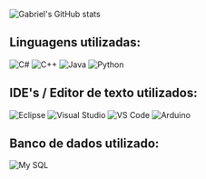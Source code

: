 ![Gabriel's GitHub stats](https://github-readme-stats.vercel.app/api?username=gmrques&show_icons=true&theme=react)

<h2>Linguagens utilizadas:</h2>

![C#](https://img.shields.io/badge/c%23-29313d.svg?style=for-the-badge&logo=c-sharp&logoColor=5C2D91)
![C++](https://img.shields.io/badge/c++-29313d.svg?style=for-the-badge&logo=c%2B%2B&logoColor=0078D4)
![Java](https://img.shields.io/badge/java-29313d.svg?style=for-the-badge&logo=openjdk&logoColor=FFD43B)
![Python](https://img.shields.io/badge/Python-29313d?style=for-the-badge&logo=python&logoColor=FFD43B)

<h2>IDE's / Editor de texto utilizados:</h2>

![Eclipse](https://img.shields.io/badge/Eclipse-29313d?style=for-the-badge&logo=eclipse&logoColor=5C2D91)
![Visual Studio](https://img.shields.io/badge/Visual_Studio-29313d?style=for-the-badge&logo=visual%20studio&logoColor=5C2D91)
![VS Code](https://img.shields.io/badge/Visual_Studio_Code-29313d?style=for-the-badge&logo=visual%20studio%20code&logoColor=0078D4)
![Arduino](https://img.shields.io/badge/Arduino_IDE-29313d?style=for-the-badge&logo=arduino&logoColor=00979D)

<h2>Banco de dados utilizado:</h2>

![My SQL](https://img.shields.io/badge/MySQL-29313d?style=for-the-badge&logo=mysql&logoColor=0078D4)

<!--
**gbbgalvao/gbbgalvao** is a ✨ _special_ ✨ repository because its `README.md` (this file) appears on your GitHub profile.

Here are some ideas to get you started:

- 🔭 I’m currently working on ...
- 🌱 I’m currently learning ...
- 👯 I’m looking to collaborate on ...
- 🤔 I’m looking for help with ...
- 💬 Ask me about ...
- 📫 How to reach me: ...
- 😄 Pronouns: ...
- ⚡ Fun fact: ...
-->
